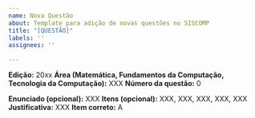```yaml
---
name: Nova Questão
about: Template para adição de novas questões no SISCOMP
title: "[QUESTÃO]"
labels: ''
assignees: ''

---
```


**Edição:** 20xx
**Área (Matemática, Fundamentos da Computação, Tecnologia da Computação):** XXX
**Número da questão:** 0

**Enunciado (opcional):** XXX
**Itens (opcional):** XXX, XXX, XXX, XXX, XXX
**Justificativa:** XXX
**Item correto:** A
